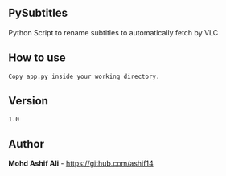 ## PySubtitles
Python Script to rename subtitles to automatically fetch by VLC

## How to use

```
Copy app.py inside your working directory.
```
## Version

```
1.0
```
## Author
**Mohd Ashif Ali** - https://github.com/ashif14
